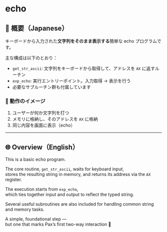 # echo

## 🗾 概要（Japanese）

キーボードから入力された**文字列をそのまま表示する**簡単な echo プログラムです。

主な構成は以下のとおり：

- `get_str_ascii`: 文字列をキーボードから取得して、アドレスを `AX` に返すルーチン  
- `exp_echo`: 実行エントリーポイント。入力取得 → 表示を行う  
- 必要なサブルーチン群も付属しています

### 📌 動作のイメージ

1. ユーザーが何か文字列を打つ  
2. メモリに格納し、そのアドレスを `AX` に格納  
3. 同じ内容を画面に表示（echo）

---

## 🌐 Overview（English）

This is a basic echo program.

The core routine, `get_str_ascii`, waits for keyboard input,  
stores the resulting string in memory, and returns its address via the `AX` register.

The execution starts from `exp_echo`,  
which ties together input and output to reflect the typed string.

Several useful subroutines are also included for handling common string and memory tasks.

A simple, foundational step —  
but one that marks Pax’s first two-way interaction 🌱

